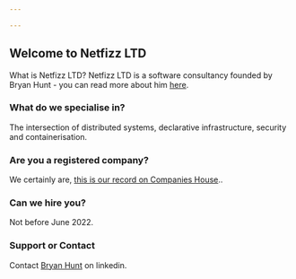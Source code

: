 ```yaml
---

---
```

## Welcome to Netfizz LTD

What is Netfizz LTD? Netfizz LTD is a software consultancy founded by Bryan Hunt - you can read more about him [here](https://uk.linkedin.com/in/bryanhuntwithay).

### What do we specialise in? 

The intersection of distributed systems, declarative infrastructure, security and containerisation.

### Are you a registered company?

We certainly are, [this is our record on Companies House](https://find-and-update.company-information.service.gov.uk/company/NI683005)..

### Can we hire you? 

Not before June 2022.

### Support or Contact

Contact [Bryan Hunt](https://uk.linkedin.com/in/bryanhuntwithay) on linkedin.
